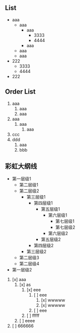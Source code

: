 ## List
- aaa
	- aaa
		- aaa
			- 3333
			- 4444
		- aaa
	- aaa
	- aaa
- 222
	- 3333
	- 4444
- 222

## Order List
1. aaa
	1. aaa
	2. aaa
2. aaa
	1. aaa
		1. aaa
3. ccc
4. ddd
	1. aaa
	2. bbb

## 彩虹大纲线
- 第一层级1
	- 第二层级1
	- 第二层级2
		- 第三层级1
			- 第四层级1
				- 第五层级1
					- 第六层级1
						- 第七层级1
						- 第七层级2
					- 第六层级2
				- 第五层级2
			-  第四层级2
		- 第三层级2
	- 第二层级3
	- 第二层级4
- 第一层级2

1. [x] aaa
	1. [x] as
		1. [x] eee
			1. [ ] eee
				1. [x] wwwww
				2. [x] wwwww
			2. [ ] eee
		2. [ ] fffff
	2. [ ] eeee
2. [ ] 666666
